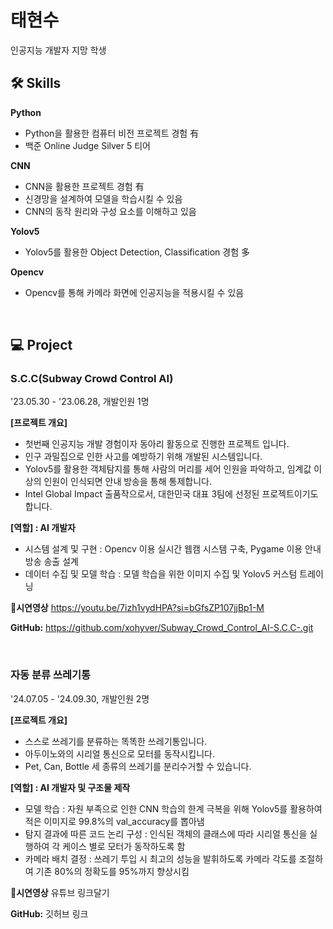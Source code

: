 # 태현수
인공지능 개발자 지망 학생

## 🛠️ Skills
**Python**  
- Python을 활용한 컴퓨터 비전 프로젝트 경험 有
- 백준 Online Judge Silver 5 티어

**CNN**
- CNN을 활용한 프로젝트 경험 有
- 신경망을 설계하여 모델을 학습시킬 수 있음
- CNN의 동작 원리와 구성 요소를 이해하고 있음

**Yolov5**
- Yolov5를 활용한 Object Detection, Classification 경험 多

**Opencv**
- Opencv를 통해 카메라 화면에 인공지능을 적용시킬 수 있음


&nbsp;  

## 💻 Project

### S.C.C(Subway Crowd Control AI)
'23.05.30 - '23.06.28, 개발인원 1명

**[프로젝트 개요]**
- 첫번째 인공지능 개발 경험이자 동아리 활동으로 진행한 프로젝트 입니다. 
- 인구 과밀집으로 인한 사고를 예방하기 위해 개발된 시스템입니다.
- Yolov5를 활용한 객체탐지를 통해 사람의 머리를 세어 인원을 파악하고, 임계값 이상의 인원이 인식되면 안내 방송을 통해 통제합니다.
- Intel Global Impact 출품작으로서, 대한민국 대표 3팀에 선정된 프로젝트이기도 합니다.  

**[역할] : AI 개발자**
- 시스템 설계 및 구현 :
Opencv 이용 실시간 웹캠 시스템 구축, Pygame 이용 안내방송 송출 설계 
- 데이터 수집 및 모델 학습 :
모델 학습을 위한 이미지 수집 및 Yolov5 커스텀 트레이닝

**🎥시연영상**
https://youtu.be/7izh1vydHPA?si=bGfsZP107jjBp1-M

**GitHub:**
https://github.com/xohyver/Subway_Crowd_Control_AI-S.C.C-.git


&nbsp;  

### 자동 분류 쓰레기통
'24.07.05 - '24.09.30, 개발인원 2명

**[프로젝트 개요]**
- 스스로 쓰레기를 분류하는 똑똑한 쓰레기통입니다.
- 아두이노와의 시리얼 통신으로 모터를 동작시킵니다. 
- Pet, Can, Bottle 세 종류의 쓰레기를 분리수거할 수 있습니다.

**[역할] : AI 개발자 및 구조물 제작**
- 모델 학습 :
자원 부족으로 인한 CNN 학습의 한계 극복을 위해 Yolov5를 활용하여 적은 이미지로 99.8%의 val_accuracy를 뽑아냄
- 탐지 결과에 따른 코드 논리 구성 :
인식된 객체의 클래스에 따라 시리얼 통신을 실행하여 각 케이스 별로 모터가 동작하도록 함
- 카메라 배치 결정 :
쓰레기 투입 시 최고의 성능을 발휘하도록 카메라 각도를 조절하여 기존 80%의 정확도를 95%까지 향상시킴

**🎥시연영상**
유튜브 링크달기

**GitHub:**
깃허브 링크




